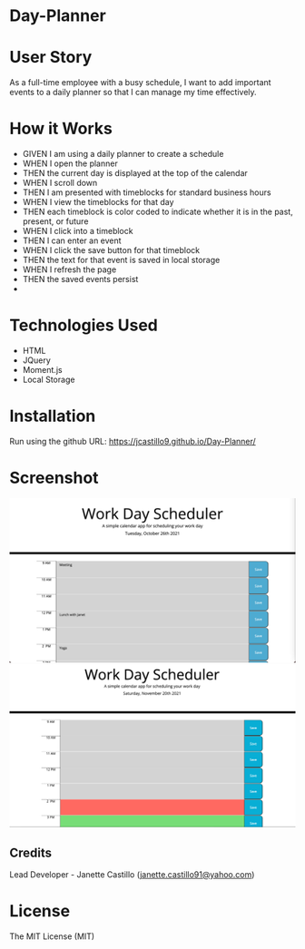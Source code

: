 # Day-Planner

# User Story
As a full-time employee with a busy schedule, I want to add important events to a daily planner so that I can manage my time effectively.

# How it Works
* GIVEN I am using a daily planner to create a schedule
* WHEN I open the planner
* THEN the current day is displayed at the top of the calendar
* WHEN I scroll down
* THEN I am presented with timeblocks for standard business hours
* WHEN I view the timeblocks for that day
* THEN each timeblock is color coded to indicate whether it is in the past, present, or future
* WHEN I click into a timeblock
* THEN I can enter an event
* WHEN I click the save button for that timeblock
* THEN the text for that event is saved in local storage
* WHEN I refresh the page
* THEN the saved events persist
* 
# Technologies Used
* HTML
* JQuery
* Moment.js
* Local Storage

# Installation
Run using the github URL: https://jcastillo9.github.io/Day-Planner/

# Screenshot
<img src="assets/images/screen_shot.png"/>
<img src="assets/images/screen_shot1.png"/>

## Credits
 
Lead Developer - Janette Castillo (janette.castillo91@yahoo.com)

# License
 
The MIT License (MIT)
